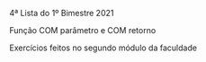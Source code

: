 4ª Lista do 1º Bimestre 2021

Função COM parâmetro e COM retorno

Exercícios feitos no segundo módulo da faculdade